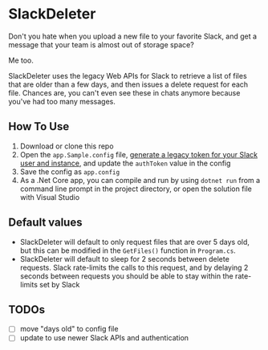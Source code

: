# SlackDeleter
Don't you hate when you upload a new file to your favorite Slack, and get a message that your team is almost out of storage space? 

Me too. 

SlackDeleter uses the legacy Web APIs for Slack to retrieve a list of files that are older than a few days, and then issues a delete request for each file. Chances are, you can't even see these in chats anymore because you've had too many messages.

## How To Use
1. Download or clone this repo
1. Open the `app.Sample.config` file, [generate a legacy token for your Slack user and instance](https://api.slack.com/custom-integrations/legacy-tokens), and update the `authToken` value in the config
1. Save the config as `app.config`
1. As a .Net Core app, you can compile and run by using `dotnet run` from a command line prompt in the project directory, or open the solution file with Visual Studio

## Default values
* SlackDeleter will default to only request files that are over 5 days old, but this can be modified in the `GetFiles()` function in `Program.cs`.
* SlackDeleter will default to sleep for 2 seconds between delete requests. Slack rate-limits the calls to this request, and by delaying 2 seconds between requests you should be able to stay within the rate-limits set by Slack

## TODOs
-[ ] move "days old" to config file
-[ ] update to use newer Slack APIs and authentication
